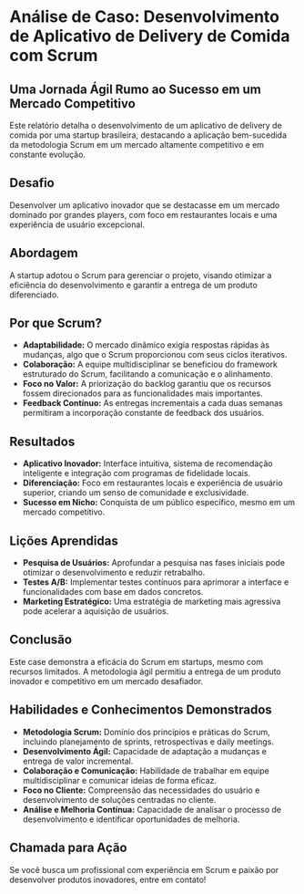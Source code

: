 # Análise de Caso: Desenvolvimento de Aplicativo de Delivery de Comida com Scrum

## Uma Jornada Ágil Rumo ao Sucesso em um Mercado Competitivo

Este relatório detalha o desenvolvimento de um aplicativo de delivery de comida por uma startup brasileira, destacando a aplicação bem-sucedida da metodologia Scrum em um mercado altamente competitivo e em constante evolução.

## Desafio

Desenvolver um aplicativo inovador que se destacasse em um mercado dominado por grandes players, com foco em restaurantes locais e uma experiência de usuário excepcional.

## Abordagem

A startup adotou o Scrum para gerenciar o projeto, visando otimizar a eficiência do desenvolvimento e garantir a entrega de um produto diferenciado.

## Por que Scrum?

* **Adaptabilidade:** O mercado dinâmico exigia respostas rápidas às mudanças, algo que o Scrum proporcionou com seus ciclos iterativos.
* **Colaboração:** A equipe multidisciplinar se beneficiou do framework estruturado do Scrum, facilitando a comunicação e o alinhamento.
* **Foco no Valor:** A priorização do backlog garantiu que os recursos fossem direcionados para as funcionalidades mais importantes.
* **Feedback Contínuo:** As entregas incrementais a cada duas semanas permitiram a incorporação constante de feedback dos usuários.

## Resultados

* **Aplicativo Inovador:** Interface intuitiva, sistema de recomendação inteligente e integração com programas de fidelidade locais.
* **Diferenciação:** Foco em restaurantes locais e experiência de usuário superior, criando um senso de comunidade e exclusividade.
* **Sucesso em Nicho:** Conquista de um público específico, mesmo em um mercado competitivo.

## Lições Aprendidas

* **Pesquisa de Usuários:** Aprofundar a pesquisa nas fases iniciais pode otimizar o desenvolvimento e reduzir retrabalho.
* **Testes A/B:** Implementar testes contínuos para aprimorar a interface e funcionalidades com base em dados concretos.
* **Marketing Estratégico:** Uma estratégia de marketing mais agressiva pode acelerar a aquisição de usuários.

## Conclusão

Este case demonstra a eficácia do Scrum em startups, mesmo com recursos limitados. A metodologia ágil permitiu a entrega de um produto inovador e competitivo em um mercado desafiador.

## Habilidades e Conhecimentos Demonstrados

* **Metodologia Scrum:** Domínio dos princípios e práticas do Scrum, incluindo planejamento de sprints, retrospectivas e daily meetings.
* **Desenvolvimento Ágil:** Capacidade de adaptação a mudanças e entrega de valor incremental.
* **Colaboração e Comunicação:** Habilidade de trabalhar em equipe multidisciplinar e comunicar ideias de forma eficaz.
* **Foco no Cliente:** Compreensão das necessidades do usuário e desenvolvimento de soluções centradas no cliente.
* **Análise e Melhoria Contínua:** Capacidade de analisar o processo de desenvolvimento e identificar oportunidades de melhoria.

## Chamada para Ação

Se você busca um profissional com experiência em Scrum e paixão por desenvolver produtos inovadores, entre em contato!
